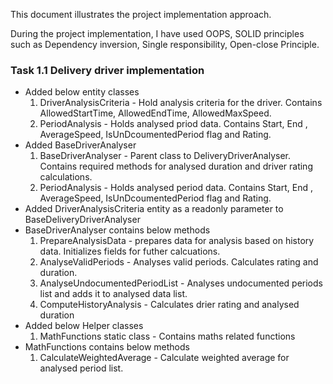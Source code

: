 This document illustrates the project implementation approach.

During the project implementation, I have used OOPS, SOLID principles such as Dependency inversion, Single responsibility, Open-close Principle. 

### Task 1.1 Delivery driver implementation

- Added below entity classes
	1. DriverAnalysisCriteria - Hold analysis criteria for the driver. Contains AllowedStartTime, AllowedEndTime, AllowedMaxSpeed.
	2. PeriodAnalysis - Holds analysed priod data. Contains Start, End , AverageSpeed, IsUnDcoumentedPeriod flag and Rating.
- Added BaseDriverAnalyser
	1. BaseDriverAnalyser - Parent class to DeliveryDriverAnalyser. Contains  required methods for analysed duration and driver rating calculations.
	2. PeriodAnalysis - Holds analysed period data. Contains Start, End , AverageSpeed, IsUnDcoumentedPeriod flag and Rating.
- Added DriverAnalysisCriteria entity as a readonly parameter to BaseDeliveryDriverAnalyser
- BaseDriverAnalyser contains below methods
	1. PrepareAnalysisData - prepares data for analysis based on history data. Initializes fields for futher calcuations.
	2. AnalyseValidPeriods - Analyses valid periods. Calculates  rating and duration.
	3. AnalyseUndocumentedPeriodList - Analyses undocumented periods list  and adds it to analysed data list.
	4. ComputeHistoryAnalysis - Calculates drier rating and analysed duration
- Added below Helper classes
	1. MathFunctions static class - Contains maths related functions
- MathFunctions contains below methods
	1. CalculateWeightedAverage - Calculate weighted average for analysed period list.
	
